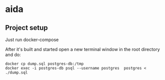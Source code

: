 # aida

## Project setup
Just run docker-compose

After it's built and started open a new terminal window in the root directory and do:
```
docker cp dump.sql postgres-db:/tmp
docker exec -i postgres-db psql --username postgres  postgres < ./dump.sql
```